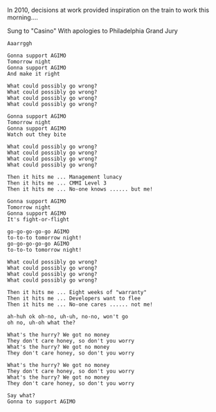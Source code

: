 <!--
.. title: Gonna support AGIMO
.. slug: agimo
.. date: 2010-02-25 22:46:34 UTC+11:00
.. tags: parody, silly, lyrics
.. category: 
.. link: 
.. description: 
.. type: text
-->

In 2010, decisions at work provided inspiration on the train to work this morning....


Sung to "Casino"
With apologies to Philadelphia Grand Jury

```
Aaarrggh

Gonna support AGIMO
Tomorrow night
Gonna support AGIMO
And make it right

What could possibly go wrong?
What could possibly go wrong?
What could possibly go wrong?
What could possibly go wrong?

Gonna support AGIMO
Tomorrow night
Gonna support AGIMO
Watch out they bite

What could possibly go wrong?
What could possibly go wrong?
What could possibly go wrong?
What could possibly go wrong?

Then it hits me ... Management lunacy
Then it hits me ... CMMI Level 3
Then it hits me ... No-one knows ...... but me!

Gonna support AGIMO
Tomorrow night
Gonna support AGIMO
It's fight-or-flight

go-go-go-go-go AGIMO
to-to-to tomorrow night!
go-go-go-go-go AGIMO
to-to-to tomorrow night!

What could possibly go wrong?
What could possibly go wrong?
What could possibly go wrong?
What could possibly go wrong?

Then it hits me ... Eight weeks of "warranty"
Then it hits me ... Developers want to flee
Then it hits me ... No-one cares ...... not me!

ah-huh ok oh-no, uh-uh, no-no, won't go
oh no, uh-oh what the?

What's the hurry? We got no money
They don't care honey, so don't you worry
What's the hurry? We got no money
They don't care honey, so don't you worry

What's the hurry? We got no money
They don't care honey, so don't you worry
What's the hurry? We got no money
They don't care honey, so don't you worry

Say what?
Gonna to support AGIMO
```
